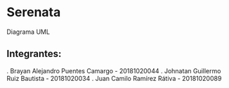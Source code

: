 # Serenata
Diagrama UML

## Integrantes:

. Brayan Alejandro Puentes Camargo  - 20181020044
. Johnatan Guillermo Ruiz Bautista  - 20181020034
. Juan Camilo Ramírez Rátiva        - 20181020089


